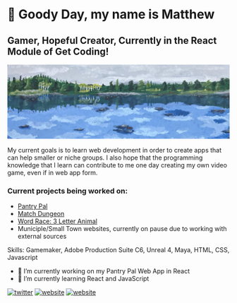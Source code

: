 <h1>👋 Goody Day, my name is Matthew </h1>

<h2> Gamer, Hopeful Creator, Currently in the React Module of Get Coding! </h2>

![Gamer, Hopeful Creator, Just starting with Get Coding!](https://github.com/Gyro-trix/Gyro-trix/blob/main/SimpleBanner.jpg)

My current goals is to learn web development in order to create apps that can help smaller or niche groups. I also hope that the programming knowledge that I learn can contribute to me one day creating my own video game, even if in web app form.

<h3>Current projects being worked on:</h3>

- [Pantry Pal](https://github.com/Gyro-trix/pantry-pal)
- [Match Dungeon](https://gyro-trix.github.io/MatchDungeon/) 
- [Word Race: 3 Letter Animal](https://gyro-trix.github.io/wordGameTypeOne/)
- Municiple/Small Town websites, currently on pause due to working with external sources

Skills: Gamemaker, Adobe Production Suite C6, Unreal 4, Maya, HTML, CSS, Javascript

- 🔭 I’m currently working on my Pantry Pal Web App in React
- 🌱 I’m currently learning React and JavaScript


[<img src='https://cdn.jsdelivr.net/npm/simple-icons@3.0.1/grey/icons/twitter.svg' alt='twitter' height='40'>](https://twitter.com/@Gyrotrix)  [<img src='https://cdn.jsdelivr.net/npm/simple-icons@3.0.1/icons/icloud.svg' alt='website' height='40'>](https://matthewdgarrett.wordpress.com)  [<img src='https://cdn.jsdelivr.net/npm/simple-icons@3.0.1/icons/linkedin.svg' alt='website' height='40'>](https://www.linkedin.com/in/matthew-garrett-a2987477/)

